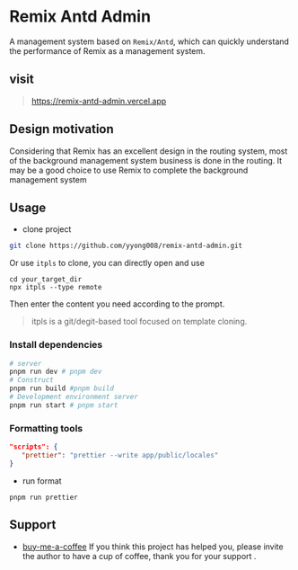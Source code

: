 # Remix Antd Admin

A management system based on `Remix/Antd`, which can quickly understand the performance of Remix as a management system.

## visit

> https://remix-antd-admin.vercel.app
## Design motivation

Considering that Remix has an excellent design in the routing system, most of the background management system business is done in the routing. It may be a good choice to use Remix to complete the background management system

## Usage

- clone project

```sh
git clone https://github.com/yyong008/remix-antd-admin.git
```

Or use `itpls` to clone, you can directly open and use

```tsx
cd your_target_dir
npx itpls --type remote
```

Then enter the content you need according to the prompt.

> itpls is a git/degit-based tool focused on template cloning.

### Install dependencies

```sh
# server
pnpm run dev # pnpm dev
# Construct
pnpm run build #pnpm build
# Development environment server
pnpm run start # pnpm start
```

### Formatting tools

```json
"scripts": {
   "prettier": "prettier --write app/public/locales"
}
```

- run format

```tsx
pnpm run prettier
```

## Support

- [buy-me-a-coffee](https://github.com/yyong008/buy-me-a-coffee) If you think this project has helped you, please invite the author to have a cup of coffee, thank you for your support .
